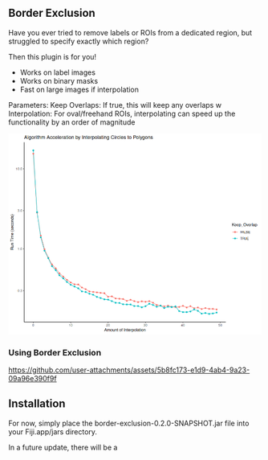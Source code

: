 ## Border Exclusion

Have you ever tried to remove labels or ROIs from a dedicated region, but struggled to specify exactly which region?

Then this plugin is for you!
* Works on label images
* Works on binary masks
* Fast on large images if interpolation

Parameters:
Keep Overlaps: If true, this will keep any overlaps w
Interpolation: For oval/freehand ROIs, interpolating can speed up the functionality by an order of magnitude

![Algorithm_Acceleration.png](assets/Algorithm_Acceleration.png)

### Using Border Exclusion


https://github.com/user-attachments/assets/5b8fc173-e1d9-4ab4-9a23-09a96e390f9f



## Installation
For now, simply place the border-exclusion-0.2.0-SNAPSHOT.jar file into your Fiji.app/jars directory.

In a future update, there will be a 
